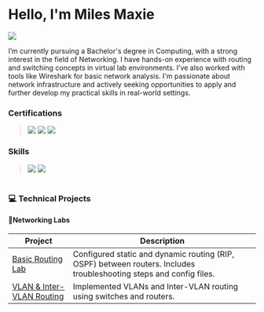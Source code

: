# Hello, I'm Miles Maxie


<a href=""><img src="https://img.shields.io/badge/-LinkedIn-0072b1?&style=for-the-badge&logo=linkedin&logoColor=white" /></a>

I’m currently pursuing a Bachelor's degree in Computing, with a strong interest in the field of Networking. I have hands-on experience with routing and switching concepts in virtual lab environments. I’ve also worked with tools like Wireshark for basic network analysis. I'm passionate about network infrastructure and actively seeking opportunities to apply and further develop my practical skills in real-world settings.
### Certifications
> <img src="https://img.shields.io/badge/-Security%2B-FF0000?&style=for-the-badge&logo=CompTIA&logoColor=white" />
> <img src="https://img.shields.io/badge/-Network%2B-FF0000?&style=for-the-badge&logo=CompTIA&logoColor=white" />
> <img src="https://img.shields.io/badge/-CCNA (In Progress)-0A66C2?style=for-the-badge&logo=Cisco&logoColor=white" />

### Skills
> <img src="https://img.shields.io/badge/-Cisco-0A66C2?style=for-the-badge&logo=Cisco&logoColor=white" />
> <img src="https://img.shields.io/badge/-Wireshark-005cad?style=for-the-badge&logo=Wireshark&logoColor=white" />




#

### 💻 Technical Projects

#### 🔹Networking Labs

| Project | Description |
|--------|-------------|
| [Basic Routing Lab](./labs/basic-routing) | Configured static and dynamic routing (RIP, OSPF) between routers. Includes troubleshooting steps and config files. |
| [VLAN & Inter-VLAN Routing](./labs/vlan-intervlan) | Implemented VLANs and Inter-VLAN routing using switches and routers. | 



